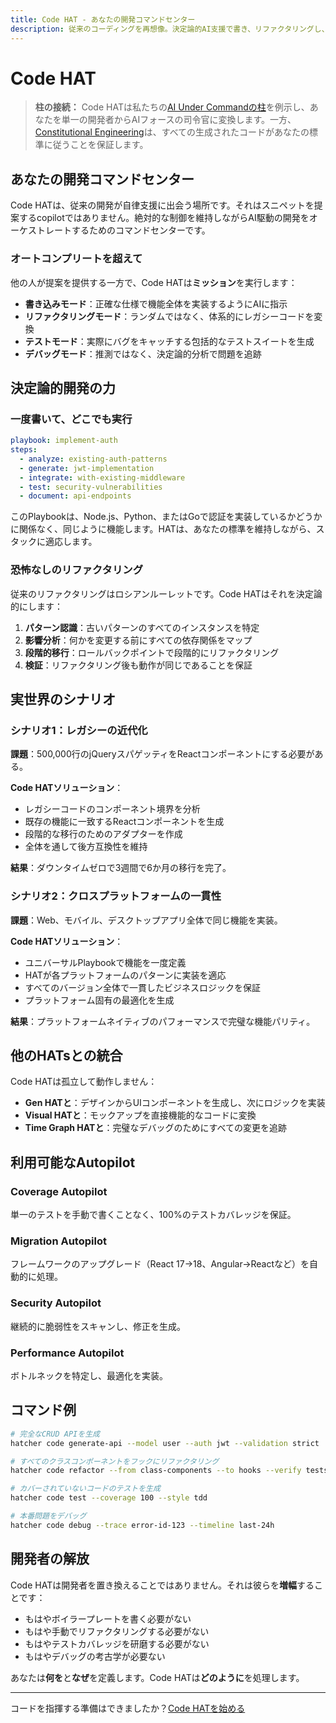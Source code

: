 ```yaml
---
title: Code HAT - あなたの開発コマンドセンター
description: 従来のコーディングを再想像。決定論的AI支援で書き、リファクタリングし、テストし、デプロイしながら完全な制御を維持。
---
```


# <DocIcon type="code" inline /> Code HAT

> **柱の接続：** Code HATは私たちの[AI Under Commandの柱](/ja/pillars-ai-under-command)を例示し、あなたを単一の開発者からAIフォースの司令官に変換します。一方、[Constitutional Engineering](/ja/constitutional-engineering)は、すべての生成されたコードがあなたの標準に従うことを保証します。

## あなたの開発コマンドセンター

Code HATは、従来の開発が自律支援に出会う場所です。それはスニペットを提案するcopilotではありません。絶対的な制御を維持しながらAI駆動の開発をオーケストレートするためのコマンドセンターです。

### オートコンプリートを超えて

他の人が提案を提供する一方で、Code HATは**ミッション**を実行します：

- **書き込みモード**：正確な仕様で機能全体を実装するようにAIに指示
- **リファクタリングモード**：ランダムではなく、体系的にレガシーコードを変換
- **テストモード**：実際にバグをキャッチする包括的なテストスイートを生成
- **デバッグモード**：推測ではなく、決定論的分析で問題を追跡

## 決定論的開発の力

### 一度書いて、どこでも実行

```yaml
playbook: implement-auth
steps:
  - analyze: existing-auth-patterns
  - generate: jwt-implementation
  - integrate: with-existing-middleware
  - test: security-vulnerabilities
  - document: api-endpoints
```

このPlaybookは、Node.js、Python、またはGoで認証を実装しているかどうかに関係なく、同じように機能します。HATは、あなたの標準を維持しながら、スタックに適応します。

### 恐怖なしのリファクタリング

従来のリファクタリングはロシアンルーレットです。Code HATはそれを決定論的にします：

1. **パターン認識**：古いパターンのすべてのインスタンスを特定
2. **影響分析**：何かを変更する前にすべての依存関係をマップ
3. **段階的移行**：ロールバックポイントで段階的にリファクタリング
4. **検証**：リファクタリング後も動作が同じであることを保証

## 実世界のシナリオ

### シナリオ1：レガシーの近代化

**課題**：500,000行のjQueryスパゲッティをReactコンポーネントにする必要がある。

**Code HATソリューション**：

- レガシーコードのコンポーネント境界を分析
- 既存の機能に一致するReactコンポーネントを生成
- 段階的な移行のためのアダプターを作成
- 全体を通して後方互換性を維持

**結果**：ダウンタイムゼロで3週間で6か月の移行を完了。

### シナリオ2：クロスプラットフォームの一貫性

**課題**：Web、モバイル、デスクトップアプリ全体で同じ機能を実装。

**Code HATソリューション**：

- ユニバーサルPlaybookで機能を一度定義
- HATが各プラットフォームのパターンに実装を適応
- すべてのバージョン全体で一貫したビジネスロジックを保証
- プラットフォーム固有の最適化を生成

**結果**：プラットフォームネイティブのパフォーマンスで完璧な機能パリティ。

## 他のHATsとの統合

Code HATは孤立して動作しません：

- **Gen HATと**：デザインからUIコンポーネントを生成し、次にロジックを実装
- **Visual HATと**：モックアップを直接機能的なコードに変換
- **Time Graph HATと**：完璧なデバッグのためにすべての変更を追跡

## 利用可能なAutopilot

### Coverage Autopilot

単一のテストを手動で書くことなく、100%のテストカバレッジを保証。

### Migration Autopilot

フレームワークのアップグレード（React 17→18、Angular→Reactなど）を自動的に処理。

### Security Autopilot

継続的に脆弱性をスキャンし、修正を生成。

### Performance Autopilot

ボトルネックを特定し、最適化を実装。

## コマンド例

```bash
# 完全なCRUD APIを生成
hatcher code generate-api --model user --auth jwt --validation strict

# すべてのクラスコンポーネントをフックにリファクタリング
hatcher code refactor --from class-components --to hooks --verify tests

# カバーされていないコードのテストを生成
hatcher code test --coverage 100 --style tdd

# 本番問題をデバッグ
hatcher code debug --trace error-id-123 --timeline last-24h
```

## 開発者の解放

Code HATは開発者を置き換えることではありません。それは彼らを**増幅**することです：

- もはやボイラープレートを書く必要がない
- もはや手動でリファクタリングする必要がない
- もはやテストカバレッジを研磨する必要がない
- もはやデバッグの考古学が必要ない

あなたは**何を**と**なぜ**を定義します。Code HATは**どのように**を処理します。

---

コードを指揮する準備はできましたか？[Code HATを始める](/ja/getting-started#code-hat)

<PageCTA
  title="Code HATをマスター"
  subtitle="AI増幅でコードを書き、テストし、リファクタリングする方法を変革"
  buttonText="スマートにコーディングを始める"
  buttonLink="/ja/getting-started"
  buttonStyle="secondary"
  footer="コードを指揮。専門知識を増幅。"
/>
